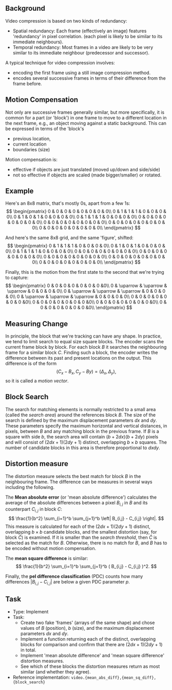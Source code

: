 ## Background

Video compression is based on two kinds of redundancy:
- Spatial redundancy: Each frame (effectively an image) features 'redundancy' in pixel correlation.
    (each pixel is likely to be similar to its immediate neighbours).
- Temporal redundancy:
    Most frames in a video are likely to be very similar to its immediate neighbour (predecessor and successor).

A typical technique for video compression involves:
- encoding the first frame using a still image compression method.
- encodes several successive frames in terms of their difference from the frame before.


## Motion Compensation

Not only are successive frames generally similar,
but more specifically, it is common for a part (or 'block') in one frame 
to move to a different location in the next frame,
e.g., an object moving against a static background.
This can be expressed in terms of the 'block's
- previous location,
- current location
- boundaries (size)

Motion compensation is:
- effective if objects are just translated (moved up/down and side/side)
- not so effective if objects are scaled (made bigger/smaller) or rotated.


## Example

Here's an 8x8 matrix, that's mostly 0s, apart from a few 1s:
$$
\begin{pmatrix}
0 & 0 & 0 & 0 & 0 & 0 & 0 & 0\\
0 & 1 & 1 & 1 & 0 & 0 & 0 & 0\\
0 & 1 & 0 & 1 & 0 & 0 & 0 & 0\\
0 & 1 & 1 & 1 & 0 & 0 & 0 & 0\\
0 & 0 & 0 & 0 & 0 & 0 & 0 & 0\\
0 & 0 & 0 & 0 & 0 & 0 & 0 & 0\\
0 & 0 & 0 & 0 & 0 & 0 & 0 & 0\\
0 & 0 & 0 & 0 & 0 & 0 & 0 & 0\\
\end{pmatrix}
$$


And here's the same 8x8 grid, and the same 'figure', shifted:
$$
\begin{pmatrix}
0 & 1 & 1 & 1 & 0 & 0 & 0 & 0\\
0 & 1 & 0 & 1 & 0 & 0 & 0 & 0\\
0 & 1 & 1 & 1 & 0 & 0 & 0 & 0\\
0 & 0 & 0 & 0 & 0 & 0 & 0 & 0\\
0 & 0 & 0 & 0 & 0 & 0 & 0 & 0\\
0 & 0 & 0 & 0 & 0 & 0 & 0 & 0\\
0 & 0 & 0 & 0 & 0 & 0 & 0 & 0\\
0 & 0 & 0 & 0 & 0 & 0 & 0 & 0\\
\end{pmatrix}
$$

Finally, this is the motion from the first state to the second that we're trying to capture: 
$$
\begin{pmatrix}
0 & 0 & 0 & 0 & 0 & 0 & 0 &0\\
0 & \uparrow & \uparrow & \uparrow & 0 & 0 & 0 & 0\\
0 & \uparrow  & \uparrow & \uparrow & 0 & 0 & 0 & 0\\
0 & \uparrow & \uparrow & \uparrow & 0 & 0 & 0 & 0\\
0 & 0 & 0 & 0 & 0 & 0 & 0 &0\\
0 & 0 & 0 & 0 & 0 & 0 & 0 &0\\
0 & 0 & 0 & 0 & 0 & 0 & 0 &0\\
0 & 0 & 0 & 0 & 0 & 0 & 0 &0\\
\end{pmatrix}
$$


## Measuring Change

In principle, the block that we're tracking can have any shape.
In practice, we tend to limit search to equal size square blocks.
The encoder scans the current frame block by block.
For each block $B$ it searches the neighbouring frame for a similar block $C$.
Finding such a block, the encoder writes the difference between its past and present locations on the output.
This difference is of the form
$$
    (C_x - B_x, C_y - By) = ( \Delta_x, \Delta_y),
$$
so it is called a _motion vector_. 


## Block Search

The search for matching elements is normally restricted to
a small area (called the _search area_) around the references block $B$.
The size of the search is defined by the maximum displacement parameters $dx$ and $dy$.
These parameters specify the maximum horizontal and vertical distances, in pixels,
between $B$ and any matching block in the previous frame.
If $B$ is a square with side $b$, the search area will contain $(b + 2dx)(b + 2dy)$ pixels
and will consist of $(2dx+1)(2dy +1)$ distinct, overlapping $b \times b$ squares.
The number of candidate blocks in this area is therefore proportional to $dxdy$.

## Distortion measure

The distortion measure selects the best match for block $B$ in the neighbouring frame.
The difference can be measures in several ways including the following.

The **Mean absolute error** (or 'mean absolute difference') calculates the 
average of the absolute differences between a pixel $B_{i,j}$ in $B$ and its counterpart $C_{i,j}$ in block $C$:
$$
    \frac{1}{b^2} \sum_{i=1}^b \sum_{j=1}^b \left| B_{i,j} - C_{i,j}  \right|.
$$
This measure is calculated for each of the $(2dx+1)(2dy +1)$ distinct, overlapping
$b \times b$ candidate blocks, and the smallest distortion (say, for block $\hat{C}$) is examined.
If it is smaller than the _search threshold_,
then $\hat{C}$ is selected as the match for $B$.
Otherwise, there is no match for $B$, and $B$ has to be encoded without motion compensation.

The **mean square difference** is similar:
$$
    \frac{1}{b^2} \sum_{i=1}^b \sum_{j=1}^b ( B_{i,j} - C_{i,j}  )^2.
$$

Finally, the **pel difference classification** (PDC) counts how many differences
$|B_{i,j} - C_{i,j}|$ are below a given PDC parameter $p$.


## Task

- Type: Implement
- Task:
    - Create two fake 'frames'
        (arrays of the same shape)
        and chose values of
        $B$ (position), 
        $b$ (size),
        and the maximum displacement parameters
        $dx$ and $dy$.
    - Implement a function returning each of the distinct,
        overlapping blocks for comparison and 
        confirm that there are $(2dx+1)(2dy +1)$ in total.
    - Implement
        'mean absolute difference' and
        'mean square difference' distortion measures.
    - See which of these blocks the
        distortion measures return as most similar
        (and whether they agree).
- Reference implementation:
    `video.{mean_abs_diff},{mean_sq_diff},{block_search}`

